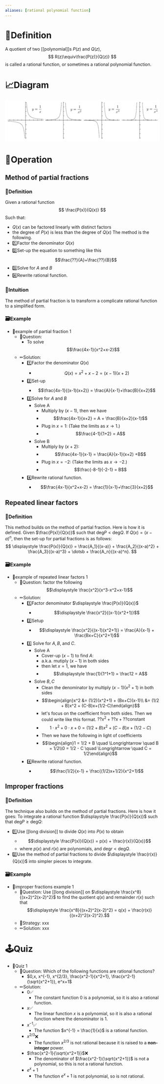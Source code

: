 ```yaml
---
aliases: [rational polynomial function]
---
```


# 📝Definition
A quotient of two [[polynomial]]s $P(z)$ and $Q(z)$,
$$
R(z)\equiv\frac{P(z)}{Q(z)}
$$
is called a rational function, or sometimes a rational polynomial function.

# 📈Diagram
![name|600](../assets/rational_functions.png)

# 💫Operation
## Method of partial fractions
### 📝Definition
Given a rational function
$$
\frac{P(x)}{Q(x)}
$$
Such that:
- $Q(x)$ can be factored linearly with distinct factors
- the degree of $P(x)$  is less than the degree of $Q(x)$
The method is the following.
- 1️⃣Factor the denominator $Q(x)$
- 2️⃣Set-up the equation to something like this $$\frac{??}{A}+\frac{??}{B}$$
- 3️⃣Solve for $A$ and $B$
- 4️⃣Rewrite rational function.

### 🧠Intuition
The method of partial fraction is to transform a complicate rational function to a simplified form.

### 🗃Example
- 📂example of partial fraction 1
	- 💬Question:
		- To solve $$\frac{4x-1}{x^2+x-2}$$
	- ✏Solution:
		- 1️⃣Factor the denominator $Q(x)$
			- $$Q(x) = x^2+x-2 = (x-1)(x+2)$$
		- 2️⃣Set-up
			- $$\frac{4x-1}{(x-1)(x+2)} = \frac{A}{x-1}+\frac{B}{x+2}$$
		- 3️⃣Solve for $A$ and $B$
			- Solve A
				- Multiply by  $(x-1)$, then we have
				- $$\frac{4x-1}{x+2} = A + \frac{B}{x+2}(x-1)$$
				- Plug in $x=1$: (Take the limits as $x\to1$.)
				- $$\frac{4-1}{1+2} = A$$
			- Solve B
				- Multiply by $(x+2)$:
				- $$\frac{4x-1}{x-1} = \frac{A}{x-1}(x+2) +B$$
				- Plug in $x=-2$: (Take the limits as $x\to-2$.)
				- $$\frac{-8-1}{-2-1} = B$$
		- 4️⃣Rewrite rational function.
			- $$\frac{4x-1}{x^2+x-2} = \frac{1}{x-1}+\frac{3}{x+2}$$



## Repeated linear factors
### 📝Definition
This method builds on the method of partial fraction. Here is how it is defined. 
Given $\frac{P(x)}{Q(x)}$ such that $\mathrm{deg}P < \mathrm{deg}Q$. If $Q(x) = (x-a)^n$, then the set-up for partial fractions is as follows:
$$
\displaystyle \frac{P(x)}{Q(x)} = \frac{A_1}{(x-a)} + \frac{A_2}{(x-a)^2} + \frac{A_3}{(x-a)^3} + \dotsb + \frac{A_n}{(x-a)^n}.
$$

### 🗃Example
- 📂example of repeated linear factors 1
	- 💬Question: factor the following $$\displaystyle \frac{x^2}{x^3-x^2+x-1}$$
	- ✏Solution:
		- 1️⃣Factor denominator $\displaystyle \frac{P(x)}{Q(x)}$
			- $$\displaystyle \frac{x^2}{(x-1)(x^2+1)}$$
		- 2️⃣Setup
			- $$\displaystyle \frac{x^2}{(x-1)(x^2+1)} = \frac{A}{x-1} + \frac{Bx+C}{x^2+1}$$
		- 3️⃣ Solve for $A, B,$ and $C$.
			- Solve A
				- Cover-up $(x-1)$ to find $A$:
				- a.k.a. mutiply $(x-1)$ in both sides
				- then let $x=1$, we have
				- $$\displaystyle \frac{1}{1^1+1} = \frac12 = A$$
			- Solve $B,C$
				- Clean the denominator by multiply $(x-1)(x^2+1)$ in both sides
				- $$\begin{align}x^2 &= (1/2)(x^2+1) + (Bx+C)(x-1)\\ &= (1/2 + B)x^2 + (C-B)x+(1/2-C)\end{align}$$
				- let's focus on the coefficient from both sides. Then we could write like this format. $??x^2+??x+??\text{constant}$
				- $$1\cdot x^2+0\cdot x+ 0= (1/2 + B)x^2 + (C-B)x+(1/2-C)$$
				- Then we have the following in light of coefficients
				- $$\begin{align}1 = 1/2 + B \quad \Longrightarrow \quad B = 1/2\\0 = 1/2 - C \quad \Longrightarrow \quad C = 1/2\end{align}$$
		- 4️⃣Rewrite rational function.
			- $$\frac{1/2}{x-1} + \frac{(1/2)x+1/2}{x^2+1}$$

## Improper fractions
### 📝Definition
The technique also builds on the method of partial fractions. Here is how it goes:
To integrate a rational function $\displaystyle \frac{P(x)}{Q(x)}$ such that $\mathrm{deg}P \geq \mathrm{deg}Q$:
- 1️⃣Use [[long division]] to divide $Q(x)$ into $P(x)$ to obtain
	- $$\displaystyle \frac{P(x)}{Q(x)} = p(x) + \frac{r(x)}{Q(x)}$$
	- where $p(x)$ and $r(x)$ are polynomials, and $\mathrm{deg}r < \mathrm{deg}Q$.
- 2️⃣Use the method of partial fractions to divide $\displaystyle \frac{r(x)}{Q(x)}$ into simpler pieces to integrate.
### 🗃Example
- 📂improper fractions example 1
	- 💬Question: Use [[long division]] on $\displaystyle \frac{x^8}{(x+2)^2(x-2)^2}$ to find the quotient $q(x)$ and remainder $r(x)$ such that $$\displaystyle \frac{x^8}{(x+2)^2(x-2)^2} = q(x) + \frac{r(x)}{(x+2)^2(x-2)^2}.$$
	- 🏹Strategy: xxx
	- ✏Solution: xxx





# 🕹Quiz
- 📌Quiz 1
	- 💬Question: Which of the following functions are rational functions?
		- $0,x, x^{-1}, x^{2/3}, \frac{x^2-1}{x^2+1}, \frac{x^2-1}{\sqrt{x^2+1}}, e^x+1$
	- ✏Solution:
		- $0$✅
			- The constant function $0$ is a polynomial, so it is also a rational function.
		- $x$✅
			- The linear function $x$ is a polynomial, so it is also a rational function where the denominator is $1$.
		- $x^{-1}$✅
			- The function $x^{-1} = \frac{1}{x}$ is a rational function.
		- $x^{2/3}$❌
			- The function $x^{2/3}$ is not rational because it is raised to a **non-integer** power.
		- $\frac{x^2-1}{\sqrt{x^2+1}}$❌
			- The denominator of $\frac{x^2-1}{\sqrt{x^2+1}}$ is not a polynomial, so this is not a rational function.
		- $e^x+1$
			- The function $e^x+1$ is not polynomial, so is not rational.


